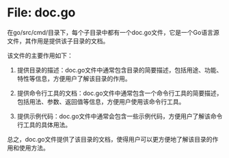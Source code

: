 # File: doc.go

在go/src/cmd/目录下，每个子目录中都有一个doc.go文件，它是一个Go语言源文件，其作用是提供该子目录的文档。

该文件的主要作用如下：

1. 提供目录的描述：doc.go文件中通常包含目录的简要描述，包括用途、功能、特性等信息，方便用户了解该目录的作用。

2. 提供命令行工具的文档：doc.go文件中通常包含一个命令行工具的简要描述，包括用法、参数、返回值等信息，方便用户使用该命令行工具。

3. 提供示例代码：doc.go文件中通常会包含一些示例代码，方便用户了解该命令行工具的具体用法。

总之，doc.go文件提供了该目录的文档，使得用户可以更方便地了解该目录的作用和使用方法。

